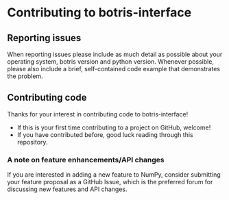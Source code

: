 # Contributing to botris-interface

## Reporting issues

When reporting issues please include as much detail as possible about your
operating system, botris version and python version. Whenever possible, please
also include a brief, self-contained code example that demonstrates the problem.

## Contributing code

Thanks for your interest in contributing code to botris-interface!

+ If this is your first time contributing to a project on GitHub, welcome!
+ If you have contributed before, good luck reading through this repository.

### A note on feature enhancements/API changes

If you are interested in adding a new feature to NumPy, consider
submitting your feature proposal as a GitHub Issue, 
which is the preferred forum for discussing new features and
API changes.
